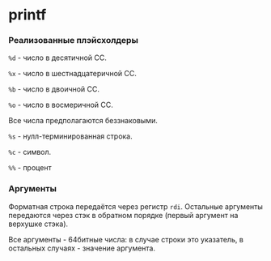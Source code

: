 # printf
### Реализованные плэйсхолдеры
`%d` - число в десятичной СС.

`%x` - число в шестнадцатеричной СС.

`%b` - число в двоичной СС.

`%o` - число в восмеричной СС.

Все числа предполагаются беззнаковыми.

`%s` - нулл-терминированная строка.

`%c` - символ.

`%%` - процент

### Аргументы
Форматная строка передаётся через регистр `rdi`. Остальные аргументы передаются через стэк в обратном порядке (первый аргумент на верхушке стэка).

Все аргументы - 64битные числа: в случае строки это указатель, в остальных случаях - значение аргумента.

